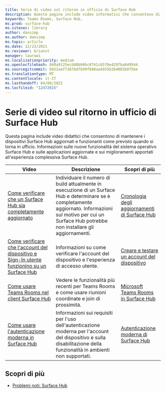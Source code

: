 ```yaml
---
title: Serie di video sul ritorno in ufficio di Surface Hub
description: Questa pagina include video informativi che consentono di mantenere aggiornati i dispositivi Surface Hub e di funzionare come previsto
keywords: Teams Rooms, Surface Hub,
ms.prod: surface-hub
ms.sitesec: library
author: dansimp
ms.author: dansimp
ms.topic: article
ms.date: 12/23/2021
ms.reviewer: brianst
manager: laurawi
ms.localizationpriority: medium
ms.openlocfilehash: 840a9125ecd48b04bc0741c6570e4297ba849544
ms.sourcegitcommit: b922aaf7287bdfb99f848aad455b2b4001b8f5be
ms.translationtype: MT
ms.contentlocale: it-IT
ms.lasthandoff: 04/06/2022
ms.locfileid: "12472615"
---
```

# <a name="surface-hub-return-to-the-office-video-series"></a>Serie di video sul ritorno in ufficio di Surface Hub

Questa pagina include video didattici che consentono di mantenere i dispositivi Surface Hub aggiornati e funzionanti come previsto quando si torna in ufficio.  Informazioni sulle nuove funzionalità del sistema operativo Surface Hub e sulle applicazioni aggiornate e sui miglioramenti apportati all'esperienza complessiva Surface Hub.

| Video                 | Descrizione                                                                            | Scopri di più |
| --------------------- | -------------------------------------------------------------------------------------- | -----------|
| [Come verificare che un Surface Hub sia completamente aggiornato](https://youtu.be/rxL5cUS_3TA)                                 | Individuare il numero di build attualmente in esecuzione di un Surface Hub e determinare se è completamente aggiornato. Informazioni sul motivo per cui un Surface Hub potrebbe non installare gli aggiornamenti. | [Cronologia degli aggiornamenti di Surface Hub](surface-hub-update-history.md)                                                          |                                                                                                                                     |
| [Come verificare che l'account del dispositivo e Sign-In utente funzionino su un Surface Hub](https://youtu.be/GDACltfrIdA)   | Informazioni su come verificare l'account del dispositivo e l'esperienza di accesso utente.                                                                                      | [Creare e testare un account del dispositivo](create-and-test-a-device-account-surface-hub.md) |
| [Come usare Teams Rooms nel client Surface Hub](https://youtu.be/1NzbvPkBC-s)                                 | Vedere le funzionalità più recenti per Teams Rooms e come usare riunioni coordinate e join di prossimità.                                                          | [Microsoft Teams Rooms in Surface Hub](surface-hub-teams-rooms.md)                                                   |
| [Come usare l'autenticazione moderna in Surface Hub](https://youtu.be/6d2WAs9bC0o)                              | Informazioni sui requisiti per l'uso dell'autenticazione moderna per l'account del dispositivo e sulla disabilitazione della funzionalità in ambienti non supportati.              | [Autenticazione moderna di Surface Hub](surface-hub-modern-auth.md)                                                   |

## <a name="learn-more"></a>Scopri di più

- [Problemi noti: Surface Hub](surface-hub-2020-team-update-known-issues.md)
